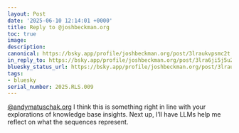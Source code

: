 ```yaml
---
layout: Post
date: '2025-06-10 12:14:01 +0000'
title: Reply to @joshbeckman.org
toc: true
image:
description:
canonical: https://bsky.app/profile/joshbeckman.org/post/3lraukvpsmc2t
in_reply_to: https://bsky.app/profile/joshbeckman.org/post/3lra6ji5j5u2k
bluesky_status_url: https://bsky.app/profile/joshbeckman.org/post/3lraukvpsmc2t
tags:
- bluesky
serial_number: 2025.RLS.009
---
```

[@andymatuschak.org](https://bsky.app/profile/did:plc:rtxilcy6fbyjtblrioz3iobn) I think this is something right in line with your explorations of knowledge base insights. Next up, I’ll have LLMs help me reflect on what the sequences represent.
